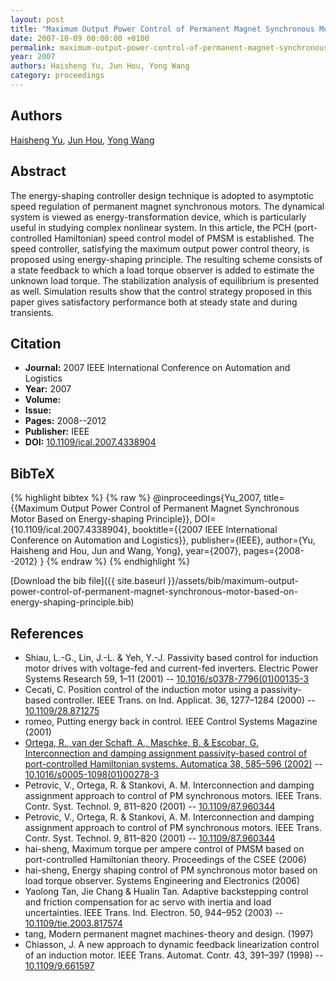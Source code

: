```yaml
---
layout: post
title: "Maximum Output Power Control of Permanent Magnet Synchronous Motor Based on Energy-shaping Principle"
date: 2007-10-09 00:00:00 +0100
permalink: maximum-output-power-control-of-permanent-magnet-synchronous-motor-based-on-energy-shaping-principle
year: 2007
authors: Haisheng Yu, Jun Hou, Yong Wang
category: proceedings
---
```

 
## Authors
[Haisheng Yu](authors/haisheng-yu), [Jun Hou](authors/jun-hou), [Yong Wang](authors/yong-wang)
 
## Abstract
The energy-shaping controller design technique is adopted to asymptotic speed regulation of permanent magnet synchronous motors. The dynamical system is viewed as energy-transformation device, which is particularly useful in studying complex nonlinear system. In this article, the PCH (port-controlled Hamiltonian) speed control model of PMSM is established. The speed controller, satisfying the maximum output power control theory, is proposed using energy-shaping principle. The resulting scheme consists of a state feedback to which a load torque observer is added to estimate the unknown load torque. The stabilization analysis of equilibrium is presented as well. Simulation results show that the control strategy proposed in this paper gives satisfactory performance both at steady state and during transients.
 
## Citation
- **Journal:** 2007 IEEE International Conference on Automation and Logistics
- **Year:** 2007
- **Volume:** 
- **Issue:** 
- **Pages:** 2008--2012
- **Publisher:** IEEE
- **DOI:** [10.1109/ical.2007.4338904](https://doi.org/10.1109/ical.2007.4338904)
 
## BibTeX
{% highlight bibtex %}
{% raw %}
@inproceedings{Yu_2007,
  title={{Maximum Output Power Control of Permanent Magnet Synchronous Motor Based on Energy-shaping Principle}},
  DOI={10.1109/ical.2007.4338904},
  booktitle={{2007 IEEE International Conference on Automation and Logistics}},
  publisher={IEEE},
  author={Yu, Haisheng and Hou, Jun and Wang, Yong},
  year={2007},
  pages={2008--2012}
}
{% endraw %}
{% endhighlight %}
 
[Download the bib file]({{ site.baseurl }}/assets/bib/maximum-output-power-control-of-permanent-magnet-synchronous-motor-based-on-energy-shaping-principle.bib)
 
## References
- Shiau, L.-G., Lin, J.-L. & Yeh, Y.-J. Passivity based control for induction motor drives with voltage-fed and current-fed inverters. Electric Power Systems Research 59, 1–11 (2001) -- [10.1016/s0378-7796(01)00135-3](https://doi.org/10.1016/s0378-7796(01)00135-3)
- Cecati, C. Position control of the induction motor using a passivity-based controller. IEEE Trans. on Ind. Applicat. 36, 1277–1284 (2000) -- [10.1109/28.871275](https://doi.org/10.1109/28.871275)
- romeo, Putting energy back in control. IEEE Control Systems Magazine (2001)
- [Ortega, R., van der Schaft, A., Maschke, B. & Escobar, G. Interconnection and damping assignment passivity-based control of port-controlled Hamiltonian systems. Automatica 38, 585–596 (2002)](interconnection-and-damping-assignment-passivity-based-control-of-port-controlled-hamiltonian-systems) -- [10.1016/s0005-1098(01)00278-3](https://doi.org/10.1016/s0005-1098(01)00278-3)
- Petrovic, V., Ortega, R. & Stankovi, A. M. Interconnection and damping assignment approach to control of PM synchronous motors. IEEE Trans. Contr. Syst. Technol. 9, 811–820 (2001) -- [10.1109/87.960344](https://doi.org/10.1109/87.960344)
- Petrovic, V., Ortega, R. & Stankovi, A. M. Interconnection and damping assignment approach to control of PM synchronous motors. IEEE Trans. Contr. Syst. Technol. 9, 811–820 (2001) -- [10.1109/87.960344](https://doi.org/10.1109/87.960344)
- hai-sheng, Maximum torque per ampere control of PMSM based on port-controlled Hamiltonian theory. Proceedings of the CSEE (2006)
- hai-sheng, Energy shaping control of PM synchronous motor based on load torque observer. Systems Engineering and Electronics (2006)
- Yaolong Tan, Jie Chang & Hualin Tan. Adaptive backstepping control and friction compensation for ac servo with inertia and load uncertainties. IEEE Trans. Ind. Electron. 50, 944–952 (2003) -- [10.1109/tie.2003.817574](https://doi.org/10.1109/tie.2003.817574)
- tang, Modern permanent magnet machines-theory and design. (1997)
- Chiasson, J. A new approach to dynamic feedback linearization control of an induction motor. IEEE Trans. Automat. Contr. 43, 391–397 (1998) -- [10.1109/9.661597](https://doi.org/10.1109/9.661597)

